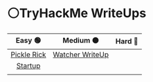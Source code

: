 # ⚪TryHackMe WriteUps



|                            Easy 🟢                            |                            Medium 🟠                            |                       Hard 🔴                       |
| :-----------------------------------------------------------: | :-------------------------------------------------------------: | :-------------------------------------------------: |
| [Pickle Rick](tryhackme-writeups/pickle-rick-writeup-easy.md) | [Watcher WriteUp](tryhackme-writeups/watcher-writeup-medium.md) |                                                     |
|     [Startup](tryhackme-writeups/startup-writeup-easy.md)     |                                                                 |                                                     |
|                                                               |                                                                 |                                                     |
